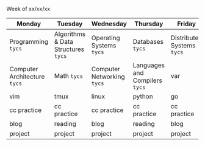 Week of xx/xx/xx

| Monday | Tuesday | Wednesday | Thursday | Friday | Saturday | Sunday |
| ------ | ------- | --------- | -------- | ------ | -------- | ------ |
| Programming `tycs` | Algorithms & Data Structures `tycs`| Operating Systems `tycs` | Databases `tycs` | Distributed Systems `tycs` | var | --- |
| Computer Architecture `tycs` | Math `tycs` | Computer Networking `tycs` | Languages and Compilers `tycs` | var | var | --- | 
| vim | tmux | linux | python | go | c | --- |
| cc practice | cc practice | cc practice | cc practice | cc practice | var | --- |
| blog | reading | blog | reading | blog | reading | --- |
| project | project | project | project | project | --- | --- |
